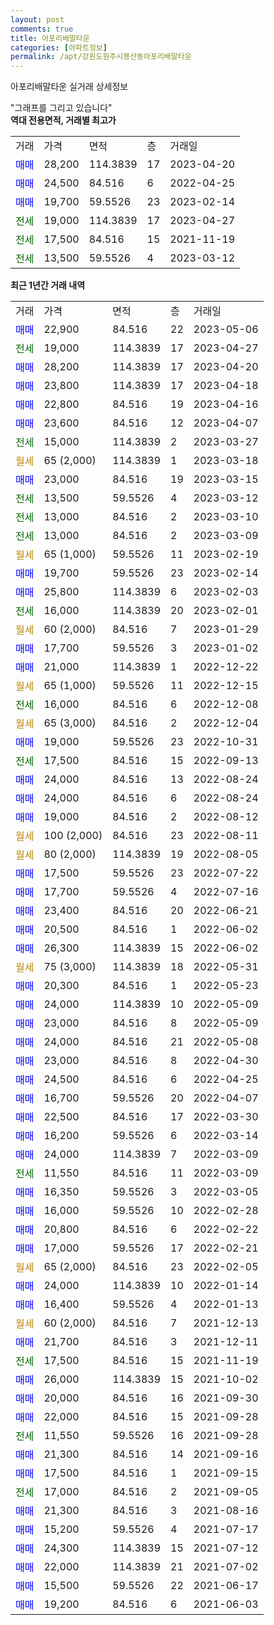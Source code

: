 ```yaml
---
layout: post
comments: true
title: 아포리배말타운
categories: [아파트정보]
permalink: /apt/강원도원주시봉산동아포리배말타운
---
```


아포리배말타운 실거래 상세정보

<script type="text/javascript">
  google.charts.load('current', {'packages':['line', 'corechart']});
  google.charts.setOnLoadCallback(drawChart);

  function drawChart() {
    var data = new google.visualization.DataTable();
    data.addColumn('date', '거래일');
    data.addColumn('number', "매매");
    data.addColumn('number', "전세");
    data.addColumn('number', "전매");

    data.addRows([[new Date(Date.parse("2023-05-06")), 22900, null, null], [new Date(Date.parse("2023-04-27")), null, 19000, null], [new Date(Date.parse("2023-04-20")), 28200, null, null], [new Date(Date.parse("2023-04-18")), 23800, null, null], [new Date(Date.parse("2023-04-16")), 22800, null, null], [new Date(Date.parse("2023-04-07")), 23600, null, null], [new Date(Date.parse("2023-03-27")), null, 15000, null], [new Date(Date.parse("2023-03-18")), null, null, null], [new Date(Date.parse("2023-03-15")), 23000, null, null], [new Date(Date.parse("2023-03-12")), null, 13500, null], [new Date(Date.parse("2023-03-10")), null, 13000, null], [new Date(Date.parse("2023-03-09")), null, 13000, null], [new Date(Date.parse("2023-02-19")), null, null, null], [new Date(Date.parse("2023-02-14")), 19700, null, null], [new Date(Date.parse("2023-02-03")), 25800, null, null], [new Date(Date.parse("2023-02-01")), null, 16000, null], [new Date(Date.parse("2023-01-29")), null, null, null], [new Date(Date.parse("2023-01-02")), 17700, null, null], [new Date(Date.parse("2022-12-22")), 21000, null, null], [new Date(Date.parse("2022-12-15")), null, null, null], [new Date(Date.parse("2022-12-08")), null, 16000, null], [new Date(Date.parse("2022-12-04")), null, null, null], [new Date(Date.parse("2022-10-31")), 19000, null, null], [new Date(Date.parse("2022-09-13")), null, 17500, null], [new Date(Date.parse("2022-08-24")), 24000, null, null], [new Date(Date.parse("2022-08-24")), 24000, null, null], [new Date(Date.parse("2022-08-12")), 19000, null, null], [new Date(Date.parse("2022-08-11")), null, null, null], [new Date(Date.parse("2022-08-05")), null, null, null], [new Date(Date.parse("2022-07-22")), 17500, null, null], [new Date(Date.parse("2022-07-16")), 17700, null, null], [new Date(Date.parse("2022-06-21")), 23400, null, null], [new Date(Date.parse("2022-06-02")), 20500, null, null], [new Date(Date.parse("2022-06-02")), 26300, null, null], [new Date(Date.parse("2022-05-31")), null, null, null], [new Date(Date.parse("2022-05-23")), 20300, null, null], [new Date(Date.parse("2022-05-09")), 24000, null, null], [new Date(Date.parse("2022-05-09")), 23000, null, null], [new Date(Date.parse("2022-05-08")), 24000, null, null], [new Date(Date.parse("2022-04-30")), 23000, null, null], [new Date(Date.parse("2022-04-25")), 24500, null, null], [new Date(Date.parse("2022-04-07")), 16700, null, null], [new Date(Date.parse("2022-03-30")), 22500, null, null], [new Date(Date.parse("2022-03-14")), 16200, null, null], [new Date(Date.parse("2022-03-09")), 24000, null, null], [new Date(Date.parse("2022-03-09")), null, 11550, null], [new Date(Date.parse("2022-03-05")), 16350, null, null], [new Date(Date.parse("2022-02-28")), 16000, null, null], [new Date(Date.parse("2022-02-22")), 20800, null, null], [new Date(Date.parse("2022-02-21")), 17000, null, null], [new Date(Date.parse("2022-02-05")), null, null, null], [new Date(Date.parse("2022-01-14")), 24000, null, null], [new Date(Date.parse("2022-01-13")), 16400, null, null], [new Date(Date.parse("2021-12-13")), null, null, null], [new Date(Date.parse("2021-12-11")), 21700, null, null], [new Date(Date.parse("2021-11-19")), null, 17500, null], [new Date(Date.parse("2021-10-02")), 26000, null, null], [new Date(Date.parse("2021-09-30")), 20000, null, null], [new Date(Date.parse("2021-09-28")), 22000, null, null], [new Date(Date.parse("2021-09-28")), null, 11550, null], [new Date(Date.parse("2021-09-16")), 21300, null, null], [new Date(Date.parse("2021-09-15")), 17500, null, null], [new Date(Date.parse("2021-09-05")), null, 17000, null], [new Date(Date.parse("2021-08-16")), 21300, null, null], [new Date(Date.parse("2021-07-17")), 15200, null, null], [new Date(Date.parse("2021-07-12")), 24300, null, null], [new Date(Date.parse("2021-07-02")), 22000, null, null], [new Date(Date.parse("2021-06-17")), 15500, null, null], [new Date(Date.parse("2021-06-03")), 19200, null, null]]);

    var options = {
      hAxis: {
        format: 'yyyy/MM/dd'
      },    
      lineWidth: 0,
      pointsVisible: true,    
      title: '최근 1년간 유형별 실거래가 분포',
      legend: { position: 'bottom' }
    };

    var formatter = new google.visualization.NumberFormat({pattern:'###,###'} );
    formatter.format(data, 1);
    formatter.format(data, 2);
    
    setTimeout(function() {
        var chart = new google.visualization.LineChart(document.getElementById('columnchart_material'));
        chart.draw(data, (options));
        document.getElementById('loading').style.display = 'none';
    }, 200);
  }
</script>


<div id="loading" style="z-index:20; display: block; margin-left: 0px">"그래프를 그리고 있습니다"</div>
<div id="columnchart_material" style="width: 95%; margin-left: 0px; display: block"></div>
<!-- contents start -->
<b>역대 전용면적, 거래별 최고가</b>
<table class="sortable">
    <tr>
      <td>거래</td>
      <td>가격</td>
      <td>면적</td>
      <td>층</td>
      <td>거래일</td>
    </tr>
        <tr>
          <td><a style="color: blue">매매</a></td>
          <td>28,200</td>
          <td>114.3839</td>
          <td>17</td>
          <td>2023-04-20</td>
        </tr>            <tr>
          <td><a style="color: blue">매매</a></td>
          <td>24,500</td>
          <td>84.516</td>
          <td>6</td>
          <td>2022-04-25</td>
        </tr>            <tr>
          <td><a style="color: blue">매매</a></td>
          <td>19,700</td>
          <td>59.5526</td>
          <td>23</td>
          <td>2023-02-14</td>
        </tr>        
        <tr>
              <td><a style="color: darkgreen">전세</a></td>
              <td>19,000</td>
              <td>114.3839</td>
              <td>17</td>
              <td>2023-04-27</td>
            </tr>            <tr>
              <td><a style="color: darkgreen">전세</a></td>
              <td>17,500</td>
              <td>84.516</td>
              <td>15</td>
              <td>2021-11-19</td>
            </tr>            <tr>
              <td><a style="color: darkgreen">전세</a></td>
              <td>13,500</td>
              <td>59.5526</td>
              <td>4</td>
              <td>2023-03-12</td>
            </tr>        
    
</table>

<b>최근 1년간 거래 내역</b>

<table class="sortable">
    <tr>
      <td>거래</td>
      <td>가격</td>
      <td>면적</td>
      <td>층</td>
      <td>거래일</td>
    </tr>
    <tr>
      <td><a style="color: blue">매매</a></td>
      <td>22,900</td>
      <td>84.516</td>
      <td>22</td>
      <td>2023-05-06</td>
    </tr>          <tr>
      <td><a style="color: darkgreen">전세</a></td>
      <td>19,000</td>
      <td>114.3839</td>
      <td>17</td>
      <td>2023-04-27</td>
    </tr>          <tr>
      <td><a style="color: blue">매매</a></td>
      <td>28,200</td>
      <td>114.3839</td>
      <td>17</td>
      <td>2023-04-20</td>
    </tr>          <tr>
      <td><a style="color: blue">매매</a></td>
      <td>23,800</td>
      <td>114.3839</td>
      <td>17</td>
      <td>2023-04-18</td>
    </tr>          <tr>
      <td><a style="color: blue">매매</a></td>
      <td>22,800</td>
      <td>84.516</td>
      <td>19</td>
      <td>2023-04-16</td>
    </tr>          <tr>
      <td><a style="color: blue">매매</a></td>
      <td>23,600</td>
      <td>84.516</td>
      <td>12</td>
      <td>2023-04-07</td>
    </tr>          <tr>
      <td><a style="color: darkgreen">전세</a></td>
      <td>15,000</td>
      <td>114.3839</td>
      <td>2</td>
      <td>2023-03-27</td>
    </tr>          <tr>
      <td><a style="color: darkgoldenrod">월세</a></td>
      <td>65 (2,000)</td>
      <td>114.3839</td>
      <td>1</td>
      <td>2023-03-18</td>
    </tr>          <tr>
      <td><a style="color: blue">매매</a></td>
      <td>23,000</td>
      <td>84.516</td>
      <td>19</td>
      <td>2023-03-15</td>
    </tr>          <tr>
      <td><a style="color: darkgreen">전세</a></td>
      <td>13,500</td>
      <td>59.5526</td>
      <td>4</td>
      <td>2023-03-12</td>
    </tr>          <tr>
      <td><a style="color: darkgreen">전세</a></td>
      <td>13,000</td>
      <td>84.516</td>
      <td>2</td>
      <td>2023-03-10</td>
    </tr>          <tr>
      <td><a style="color: darkgreen">전세</a></td>
      <td>13,000</td>
      <td>84.516</td>
      <td>2</td>
      <td>2023-03-09</td>
    </tr>          <tr>
      <td><a style="color: darkgoldenrod">월세</a></td>
      <td>65 (1,000)</td>
      <td>59.5526</td>
      <td>11</td>
      <td>2023-02-19</td>
    </tr>          <tr>
      <td><a style="color: blue">매매</a></td>
      <td>19,700</td>
      <td>59.5526</td>
      <td>23</td>
      <td>2023-02-14</td>
    </tr>          <tr>
      <td><a style="color: blue">매매</a></td>
      <td>25,800</td>
      <td>114.3839</td>
      <td>6</td>
      <td>2023-02-03</td>
    </tr>          <tr>
      <td><a style="color: darkgreen">전세</a></td>
      <td>16,000</td>
      <td>114.3839</td>
      <td>20</td>
      <td>2023-02-01</td>
    </tr>          <tr>
      <td><a style="color: darkgoldenrod">월세</a></td>
      <td>60 (2,000)</td>
      <td>84.516</td>
      <td>7</td>
      <td>2023-01-29</td>
    </tr>          <tr>
      <td><a style="color: blue">매매</a></td>
      <td>17,700</td>
      <td>59.5526</td>
      <td>3</td>
      <td>2023-01-02</td>
    </tr>          <tr>
      <td><a style="color: blue">매매</a></td>
      <td>21,000</td>
      <td>114.3839</td>
      <td>1</td>
      <td>2022-12-22</td>
    </tr>          <tr>
      <td><a style="color: darkgoldenrod">월세</a></td>
      <td>65 (1,000)</td>
      <td>59.5526</td>
      <td>11</td>
      <td>2022-12-15</td>
    </tr>          <tr>
      <td><a style="color: darkgreen">전세</a></td>
      <td>16,000</td>
      <td>84.516</td>
      <td>6</td>
      <td>2022-12-08</td>
    </tr>          <tr>
      <td><a style="color: darkgoldenrod">월세</a></td>
      <td>65 (3,000)</td>
      <td>84.516</td>
      <td>2</td>
      <td>2022-12-04</td>
    </tr>          <tr>
      <td><a style="color: blue">매매</a></td>
      <td>19,000</td>
      <td>59.5526</td>
      <td>23</td>
      <td>2022-10-31</td>
    </tr>          <tr>
      <td><a style="color: darkgreen">전세</a></td>
      <td>17,500</td>
      <td>84.516</td>
      <td>15</td>
      <td>2022-09-13</td>
    </tr>          <tr>
      <td><a style="color: blue">매매</a></td>
      <td>24,000</td>
      <td>84.516</td>
      <td>13</td>
      <td>2022-08-24</td>
    </tr>          <tr>
      <td><a style="color: blue">매매</a></td>
      <td>24,000</td>
      <td>84.516</td>
      <td>6</td>
      <td>2022-08-24</td>
    </tr>          <tr>
      <td><a style="color: blue">매매</a></td>
      <td>19,000</td>
      <td>84.516</td>
      <td>2</td>
      <td>2022-08-12</td>
    </tr>          <tr>
      <td><a style="color: darkgoldenrod">월세</a></td>
      <td>100 (2,000)</td>
      <td>84.516</td>
      <td>23</td>
      <td>2022-08-11</td>
    </tr>          <tr>
      <td><a style="color: darkgoldenrod">월세</a></td>
      <td>80 (2,000)</td>
      <td>114.3839</td>
      <td>19</td>
      <td>2022-08-05</td>
    </tr>          <tr>
      <td><a style="color: blue">매매</a></td>
      <td>17,500</td>
      <td>59.5526</td>
      <td>23</td>
      <td>2022-07-22</td>
    </tr>          <tr>
      <td><a style="color: blue">매매</a></td>
      <td>17,700</td>
      <td>59.5526</td>
      <td>4</td>
      <td>2022-07-16</td>
    </tr>          <tr>
      <td><a style="color: blue">매매</a></td>
      <td>23,400</td>
      <td>84.516</td>
      <td>20</td>
      <td>2022-06-21</td>
    </tr>          <tr>
      <td><a style="color: blue">매매</a></td>
      <td>20,500</td>
      <td>84.516</td>
      <td>1</td>
      <td>2022-06-02</td>
    </tr>          <tr>
      <td><a style="color: blue">매매</a></td>
      <td>26,300</td>
      <td>114.3839</td>
      <td>15</td>
      <td>2022-06-02</td>
    </tr>          <tr>
      <td><a style="color: darkgoldenrod">월세</a></td>
      <td>75 (3,000)</td>
      <td>114.3839</td>
      <td>18</td>
      <td>2022-05-31</td>
    </tr>          <tr>
      <td><a style="color: blue">매매</a></td>
      <td>20,300</td>
      <td>84.516</td>
      <td>1</td>
      <td>2022-05-23</td>
    </tr>          <tr>
      <td><a style="color: blue">매매</a></td>
      <td>24,000</td>
      <td>114.3839</td>
      <td>10</td>
      <td>2022-05-09</td>
    </tr>          <tr>
      <td><a style="color: blue">매매</a></td>
      <td>23,000</td>
      <td>84.516</td>
      <td>8</td>
      <td>2022-05-09</td>
    </tr>          <tr>
      <td><a style="color: blue">매매</a></td>
      <td>24,000</td>
      <td>84.516</td>
      <td>21</td>
      <td>2022-05-08</td>
    </tr>          <tr>
      <td><a style="color: blue">매매</a></td>
      <td>23,000</td>
      <td>84.516</td>
      <td>8</td>
      <td>2022-04-30</td>
    </tr>          <tr>
      <td><a style="color: blue">매매</a></td>
      <td>24,500</td>
      <td>84.516</td>
      <td>6</td>
      <td>2022-04-25</td>
    </tr>          <tr>
      <td><a style="color: blue">매매</a></td>
      <td>16,700</td>
      <td>59.5526</td>
      <td>20</td>
      <td>2022-04-07</td>
    </tr>          <tr>
      <td><a style="color: blue">매매</a></td>
      <td>22,500</td>
      <td>84.516</td>
      <td>17</td>
      <td>2022-03-30</td>
    </tr>          <tr>
      <td><a style="color: blue">매매</a></td>
      <td>16,200</td>
      <td>59.5526</td>
      <td>6</td>
      <td>2022-03-14</td>
    </tr>          <tr>
      <td><a style="color: blue">매매</a></td>
      <td>24,000</td>
      <td>114.3839</td>
      <td>7</td>
      <td>2022-03-09</td>
    </tr>          <tr>
      <td><a style="color: darkgreen">전세</a></td>
      <td>11,550</td>
      <td>84.516</td>
      <td>11</td>
      <td>2022-03-09</td>
    </tr>          <tr>
      <td><a style="color: blue">매매</a></td>
      <td>16,350</td>
      <td>59.5526</td>
      <td>3</td>
      <td>2022-03-05</td>
    </tr>          <tr>
      <td><a style="color: blue">매매</a></td>
      <td>16,000</td>
      <td>59.5526</td>
      <td>10</td>
      <td>2022-02-28</td>
    </tr>          <tr>
      <td><a style="color: blue">매매</a></td>
      <td>20,800</td>
      <td>84.516</td>
      <td>6</td>
      <td>2022-02-22</td>
    </tr>          <tr>
      <td><a style="color: blue">매매</a></td>
      <td>17,000</td>
      <td>59.5526</td>
      <td>17</td>
      <td>2022-02-21</td>
    </tr>          <tr>
      <td><a style="color: darkgoldenrod">월세</a></td>
      <td>65 (2,000)</td>
      <td>84.516</td>
      <td>23</td>
      <td>2022-02-05</td>
    </tr>          <tr>
      <td><a style="color: blue">매매</a></td>
      <td>24,000</td>
      <td>114.3839</td>
      <td>10</td>
      <td>2022-01-14</td>
    </tr>          <tr>
      <td><a style="color: blue">매매</a></td>
      <td>16,400</td>
      <td>59.5526</td>
      <td>4</td>
      <td>2022-01-13</td>
    </tr>          <tr>
      <td><a style="color: darkgoldenrod">월세</a></td>
      <td>60 (2,000)</td>
      <td>84.516</td>
      <td>7</td>
      <td>2021-12-13</td>
    </tr>          <tr>
      <td><a style="color: blue">매매</a></td>
      <td>21,700</td>
      <td>84.516</td>
      <td>3</td>
      <td>2021-12-11</td>
    </tr>          <tr>
      <td><a style="color: darkgreen">전세</a></td>
      <td>17,500</td>
      <td>84.516</td>
      <td>15</td>
      <td>2021-11-19</td>
    </tr>          <tr>
      <td><a style="color: blue">매매</a></td>
      <td>26,000</td>
      <td>114.3839</td>
      <td>15</td>
      <td>2021-10-02</td>
    </tr>          <tr>
      <td><a style="color: blue">매매</a></td>
      <td>20,000</td>
      <td>84.516</td>
      <td>16</td>
      <td>2021-09-30</td>
    </tr>          <tr>
      <td><a style="color: blue">매매</a></td>
      <td>22,000</td>
      <td>84.516</td>
      <td>15</td>
      <td>2021-09-28</td>
    </tr>          <tr>
      <td><a style="color: darkgreen">전세</a></td>
      <td>11,550</td>
      <td>59.5526</td>
      <td>16</td>
      <td>2021-09-28</td>
    </tr>          <tr>
      <td><a style="color: blue">매매</a></td>
      <td>21,300</td>
      <td>84.516</td>
      <td>14</td>
      <td>2021-09-16</td>
    </tr>          <tr>
      <td><a style="color: blue">매매</a></td>
      <td>17,500</td>
      <td>84.516</td>
      <td>1</td>
      <td>2021-09-15</td>
    </tr>          <tr>
      <td><a style="color: darkgreen">전세</a></td>
      <td>17,000</td>
      <td>84.516</td>
      <td>2</td>
      <td>2021-09-05</td>
    </tr>          <tr>
      <td><a style="color: blue">매매</a></td>
      <td>21,300</td>
      <td>84.516</td>
      <td>3</td>
      <td>2021-08-16</td>
    </tr>          <tr>
      <td><a style="color: blue">매매</a></td>
      <td>15,200</td>
      <td>59.5526</td>
      <td>4</td>
      <td>2021-07-17</td>
    </tr>          <tr>
      <td><a style="color: blue">매매</a></td>
      <td>24,300</td>
      <td>114.3839</td>
      <td>15</td>
      <td>2021-07-12</td>
    </tr>          <tr>
      <td><a style="color: blue">매매</a></td>
      <td>22,000</td>
      <td>114.3839</td>
      <td>21</td>
      <td>2021-07-02</td>
    </tr>          <tr>
      <td><a style="color: blue">매매</a></td>
      <td>15,500</td>
      <td>59.5526</td>
      <td>22</td>
      <td>2021-06-17</td>
    </tr>          <tr>
      <td><a style="color: blue">매매</a></td>
      <td>19,200</td>
      <td>84.516</td>
      <td>6</td>
      <td>2021-06-03</td>
    </tr>      </table>
<!-- contents end -->    

